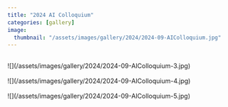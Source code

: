 ```yaml
---
title: "2024 AI Colloquium"
categories: [gallery]
image:
  thumbnail: "/assets/images/gallery/2024/2024-09-AIColloquium.jpg"
---
```

<br>
![](/assets/images/gallery/2024/2024-09-AIColloquium-3.jpg)<br><br>
![](/assets/images/gallery/2024/2024-09-AIColloquium-4.jpg)<br><br>
![](/assets/images/gallery/2024/2024-09-AIColloquium-5.jpg)<br><br>